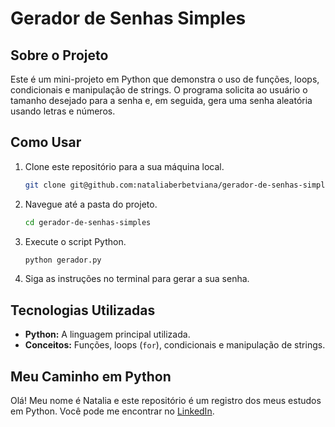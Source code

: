 # Gerador de Senhas Simples

## Sobre o Projeto

Este é um mini-projeto em Python que demonstra o uso de funções, loops, condicionais e manipulação de strings. O programa solicita ao usuário o tamanho desejado para a senha e, em seguida, gera uma senha aleatória usando letras e números.

## Como Usar

1.  Clone este repositório para a sua máquina local.
    ```bash
    git clone git@github.com:nataliaberbetviana/gerador-de-senhas-simples.git
    ```

2.  Navegue até a pasta do projeto.
    ```bash
    cd gerador-de-senhas-simples
    ```

3.  Execute o script Python.
    ```bash
    python gerador.py
    ```

4.  Siga as instruções no terminal para gerar a sua senha.

## Tecnologias Utilizadas

* **Python:** A linguagem principal utilizada.
* **Conceitos:** Funções, loops (`for`), condicionais e manipulação de strings.

## Meu Caminho em Python
Olá! Meu nome é Natalia e este repositório é um registro dos meus estudos em Python. Você pode me encontrar no [LinkedIn](https://www.linkedin.com/in/nataliaberbetviana).